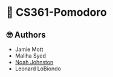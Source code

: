 # 🍅 CS361-Pomodoro

## 🤓 Authors
- Jamie Mott  
- Maliha Syed  
- [Noah Johnston](https://github.com/NDJ-1701)
- Leonard LoBiondo
